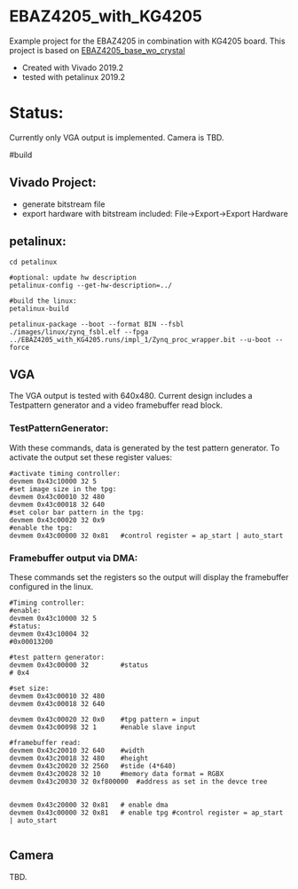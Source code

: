 # EBAZ4205_with_KG4205
Example project for the EBAZ4205 in combination with KG4205 board.
This project is based on [EBAZ4205_base_wo_crystal](https://github.com/BrainHunter/EBAZ4205_base_wo_crystal) 

* Created with Vivado 2019.2
* tested with petalinux 2019.2

# Status:	
Currently only VGA output is implemented. 
Camera is TBD.

#build 

## Vivado Project:
* generate bitstream file
* export hardware with bitstream included: File->Export->Export Hardware

## petalinux:



```shell
cd petalinux

#optional: update hw description
petalinux-config --get-hw-description=../

#build the linux:
petalinux-build

petalinux-package --boot --format BIN --fsbl ./images/linux/zynq_fsbl.elf --fpga ../EBAZ4205_with_KG4205.runs/impl_1/Zynq_proc_wrapper.bit --u-boot --force
```


## VGA
The VGA output is tested with 640x480. Current design includes a Testpattern generator and a video framebuffer read block.

### TestPatternGenerator:
With these commands, data is generated by the test pattern generator.
To activate the output set these register values:

```shell
#activate timing controller:
devmem 0x43c10000 32 5
#set image size in the tpg:
devmem 0x43c00010 32 480
devmem 0x43c00018 32 640
#set color bar pattern in the tpg: 
devmem 0x43c00020 32 0x9 
#enable the tpg:
devmem 0x43c00000 32 0x81 	#control register = ap_start | auto_start
```



### Framebuffer output via DMA:
These commands set the registers so the output will display the framebuffer configured in the linux.

```shell
#Timing controller:
#enable:
devmem 0x43c10000 32 5
#status:
devmem 0x43c10004 32
#0x00013200			

#test pattern generator:
devmem 0x43c00000 32		#status
# 0x4

#set size:
devmem 0x43c00010 32 480
devmem 0x43c00018 32 640

devmem 0x43c00020 32 0x0 	#tpg pattern = input
devmem 0x43c00098 32 1		#enable slave input

#framebuffer read: 
devmem 0x43c20010 32 640	#width
devmem 0x43c20018 32 480	#height
devmem 0x43c20020 32 2560	#stide (4*640)
devmem 0x43c20028 32 10		#memory data format = RGBX
devmem 0x43c20030 32 0xf800000	#address as set in the devce tree


devmem 0x43c20000 32 0x81 	# enable dma
devmem 0x43c00000 32 0x81 	# enable tpg #control register = ap_start | auto_start


```

## Camera
TBD.

